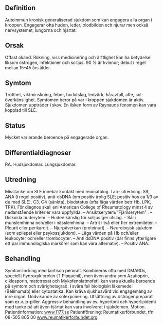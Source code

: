 ## Definition

Autoimmun kronisk generaliserad sjukdom som kan engagera alla organ i kroppen. Engagerar ofta huden, leder, blodbilden och njurar men också nervsystemet, lungorna och hjärtat.

## Orsak

Oftast okänd. Rökning, viss medicinering och ärftlighet kan ha betydelse liksom östrogen, infektioner och solljus. 90 % är kvinnor; debut i regel mellan 15–45 års ålder.

## Symtom

Trötthet, viktminskning, feber, hudutslag, ledvärk, håravfall, afte, sol-överkänslighet. Symtomen beror på var i kroppen sjukdomen är aktiv. Sjukdomen uppträder i skov. En ilsken form av Raynauds fenomen kan vara kopplad till SLE.

## Status

Mycket varierande beroende på engagerade organ.

## Differentialdiagnoser

RA. Hudsjukdomar. Lungsjukdomar.

## Utredning

Misstanke om SLE innebär kontakt med reumatolog. Lab- utredning: SR, ANA (i regel positiv), anti-dsDNA (om positiv trolig SLE; positiv hos ca 1/3 av de med SLE). C3, C4 (sänkta), blodstatus (ofta låga värden betr Hb, LPK, TPK).
För diagnos skall enl American College of Rheumatology minst 4 av nedanstående kriterier vara uppfyllda:
– Ansiktserytem/”Fjärilserytem” .
– Diskoida huderytem.
– Huden känslig för solljus ger utslag.
– Sår i munslemhinna och/eller i nässlemhinna.
– Artrit i två eller fler extremiteter.
– Pleurit eller perikardit.
– Njurpåverkan (proteinuri).
– Neurologisk sjukdom (som epilepsi eller psykossjukdom).
– Låga värden på Hb och/eller leukocyter och/eller trombocyter.
– Anti dsDNA positiv (där finns ytterligare ett par immunologiska markörer som kan vara alternativ).
– Positiv ANA.

## Behandling

Symtomlindring med kortison peroralt. Kombineras ofta med DMARDs, speciellt hydroxyklorokin (T Plaquenil), men även andra som Azatioprin, ciklosporin, metotrexat och Mykofenolatmofetil kan vara aktuella beroende på symtom och svårighetsgrad. I svåra fall biologiskt läkemedel (Belimumab) eller cytostatika. Kan kräva sjukhusvård vid engagemang av inre organ. Undvikande av solexponering. Utsättning av östrogenpreparat som ex.v. p-piller. Aggressiv behandling av ev. hypertoni och hyperlipidemi med tanke på att även hjärtat kan vara involverat i sjukdomen. Motion.
Patientinformation: www.1177.se
Patientförening: Reumatikerförbundet, tfn 08-505 805 00
www.reumatikerforbundet.org

